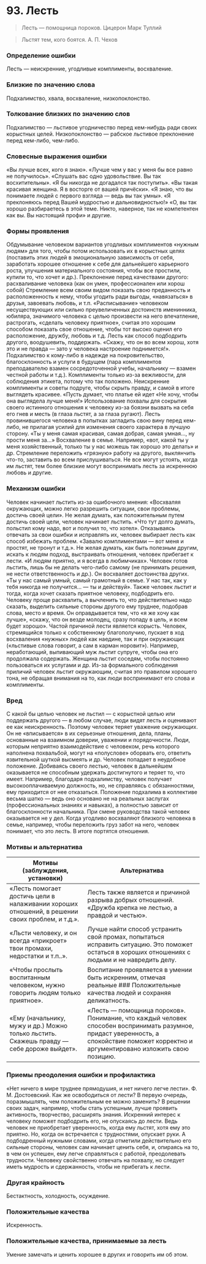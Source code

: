 # 93. Лесть
> Лесть — помощница пороков.
Цицерон Марк Туллий

>Льстят тем, кого боятся.
А. П. Чехов

### Определение ошибки
Лесть — неискренние, угодливые комплименты, восхваление.

### Близкие по значению слова
Подхалимство, хвала, восхваление, низкопоклонство.

### Толкование близких по значению слов
Подхалимство — льстивое угодничество перед кем-нибудь ради своих корыстных целей.
Низкопоклонство — рабское льстивое преклонение перед кем-либо, чем-либо.

### Словесные выражения ошибки
«Вы лучше всех, кого я знаю».
«Лучше чем у вас у меня бы все равно не получилось».
«Слушать вас одно удовольствие. Вы так восхитительны».
«Я бы никогда не догадался так поступить».
«Вы такая красивая женщина. Я в восторге от вашей причёски».
«Я знаю, что вы понимаете людей с первого взгляда — ведь вы так умны».
«Я преклоняюсь перед Вашей мудростью и дальновидностью!»
«О, вы так хорошо разбираетесь в этой теме. Никто, наверное, так не компетентен как вы. Вы настоящий профи» и другие.

### Формы проявления
 Обдумывание человеком вариантов угодливых комплиментов «нужным людям» для того, чтобы потом использовать их в корыстных целях (поставить этих людей в эмоциональную зависимость от себя, заработать хорошее отношение к себе для дальнейшего карьерного роста, улучшения материального состояния, чтобы все простили, купили то, что хочет и др.).
Преклонение перед качествами другого: расхваливание человека (как он умен, профессионален или хорош собой) Стремление всем своим видом показать свою преданность и расположенность к нему, чтобы угодить ради выгоды, «навязаться» в друзья, завоевать любовь, и т.п.
«Расписывание» человеком несуществующих или сильно преувеличенных достоинств именинника, юбиляра, значимого человека с целью произвести на него впечатление, растрогать, «сделать человеку приятное», считая это хорошим способом показать свое отношение, чтобы тот высоко оценил его расположение, дружбу, любовь и т.д.
Лесть как способ подбодрить другого, воодушевить, поддержать. «Скажу, что он во всем хорош, хотя это и не правда — зато у человека настроение поднимется!».
Подхалимство к кому-либо в надежде на покровительство, благосклонность и услуги в будущем (пара комплиментов преподавателю взамен сосредоточенной учебы, начальнику — взамен честной работы и т.д.).
Комплименты только из-за вежливости, для соблюдения этикета, потому что так положено.
Неискренние комплименты и советы подруге, чтобы скрыть правду, и самой в итоге выглядеть красивее. «Пусть думает, что платье ей идет «Не хочу, чтобы она выглядела лучше меня!»
Использование похвалы для сокрытия своего истинного отношения к человеку из-за боязни вызвать на себя его гнев и месть (в глаза льстят, а за глаза ругают).
Лесть провинившегося человека в попытках загладить свою вину перед кем-либо, не прилагая усилий для изменения своего характера в лучшую сторону. «Ты у меня самая красивая, самая добрая, самая умная..., ну прости меня за...»
Восхваление в семье. Например, «вот, какой ты у меня хозяйственный, только ты у нас можешь так хорошо это делать» и др. Стремление переложить «грязную» работу на другого, выклянчить что-то, заставить во всем прислушиваться. Не все могут устоять, когда им льстят, тем более близкие могут воспринимать лесть за искреннюю любовь и другие.

### Механизм ошибки
Человек начинает льстить из-за ошибочного мнения: «Восхваляя окружающих, можно легко разрешить ситуации, свои проблемы, достичь своей цели».
Не желая думать, как положительным путем достичь своей цели, человек начинает льстить. «Что тут долго думать, польстил кому надо, вот и получил то, что хотел».
Отказываясь отвечать за свои ошибки и исправлять их, человек выбирает лесть как способ избежать проблем. «Завалю комплиментами — вот меня и простят, не тронут и т.д.».
Не желая думать, как быть полезным другим, искать к людям подход, выстраивать отношения, человек прибегает к лести. «И людям приятно, и я всегда в любимчиках».
Человек готов льстить, лишь бы не делать чего-либо самому (не принимать решения, не нести ответственность и др.). Он восхваляет достоинства других. «Ты у нас самый умный, самый грамотный в семье. У нас так, как у тебя никогда не получится... — ты и действуй».
Также человек льстит и тогда, когда хочет сказать приятное человеку, подбодрить его. Человеку проще расхвалить, а вычленить то, что действительно надо сказать, выделить сильные стороны другого ему труднее, подобрав слова, место и время. Он оправдывается тем, что «я же хочу как лучше», «скажу, что он везде молодец, сразу попаду в цель, и всем будет хорошо».
Частой причиной лести является корысть. Человек, стремящийся только к собственному благополучию, пускает в ход восхваления «нужных» людей как наедине, так и при окружающих («льстивые слова говорит, а сам в карман норовит»). Например, неработающий, выпивающий муж льстит супруге, чтобы она его продолжала содержать. Женщина льстит соседям, чтобы постоянно пользоваться их услугами и др.
Из-за формального соблюдения приличий человек льстит окружающим, считая это правилом хорошего тона, не обращая внимания на то, как люди воспринимают его слова и комплименты.

### Вред
С какой бы целью человек не льстил — с корыстной целью или поддержать другого — в любом случае, люди видят лесть и оценивают ее как неискренность. Поэтому человек теряет уважение окружающих. Он не «вписывается» в их серьезные отношения, дела, планы, основанные на взаимном доверии, уважении и порядочности.
Люди, которым неприятно взаимодействие с человеком, речь которого наполнена похвальбой, могут на «полуслове» оборвать его, ответить язвительной шуткой высмеять и др. Человек попадает в неудобное положение.
Добиваясь своего лестью, человек в дальнейшем оказывается не способным удержать достигнутого и теряет то, что имеет. Например, благодаря подхалимству, человек получает высокооплачиваемую должность, но, не справляясь с обязанностями, ему приходится от нее отказаться.
Положение подхалима в коллективе весьма шатко — ведь оно основано не на реальных заслугах (профессиональных знаниях и навыках), а полностью зависит от благосклонности начальника. При смене руководства такой человек оказывается не у дел.
Когда угодливо восхваляют близкого человека в семье, например, чтобы переложить груз забот на него, человек понимает, что это лесть. В итоге портятся отношения.

### Мотивы и альтернатива
Мотивы (заблуждения, установки) | Альтернатива
---|---
«Лесть помогает достичь цели в налаживании хороших отношений, в решении своих проблем, и т.д.».	| Лесть также является и причиной разрыва добрых отношений. «Дружба крепка не лестью, а правдой и честью».
«Льсти человеку, и он всегда «прикроет» твои промахи, недостатки и т.п..».	| Лучше найти способ устранить свой промах, попытаться исправить ситуацию. Это поможет остаться в хороших отношениях с людьми и не навредить делу.
«Чтобы прослыть воспитанным человеком, нужно говорить людям только приятное».	| Воспитание проявляется в умении быть искренним, отмечая реальные ### Положительные качества людей и сохраняя деликатность.
«Ему (начальнику, мужу и др.) Можно только льстить. Скажешь правду — себе дороже выйдет». | «Лесть — помощница пороков». Понимание, что каждый человек способен воспринимать разумное, придаст уверенность, а спокойствие поможет корректно и аргументировано изложить свою позицию.

### Приемы преодоления ошибки и профилактика
«Нет ничего в мире труднее прямодушия, и нет ничего легче лести». Ф. М. Достоевский.
Как же освободиться от лести? В первую очередь, поразмышлять, чем положительным ее можно заменить?
В решении своих задач, например, чтобы стать успешным, лучше проявить активность, творчество, расширять знания.
Искренний интерес к человеку поможет подбодрить его, не опускаясь до лести. Ведь человек не приобретает уверенность, когда ему льстят, хотя ему это приятно. Но, когда он встречается с трудностями, опускает руки. А подбодренный нужными словами, когда отметили действительно его сильные стороны, человек сам начинает ценить себя, и, опираясь на то, в чем он успешен, ему легче справляться с работой, преодолевать трудности.
Человеку свойственно отвечать на похвалу, но следует иметь мудрость и сдержанность, чтобы не прибегать к лести.

### Другая крайность
Бестактность, холодность, осуждение.

### Положительные качества
Искренность.

### Положительные качества, принимаемые за лесть
Умение замечать и ценить хорошее в других и говорить им об этом. 
